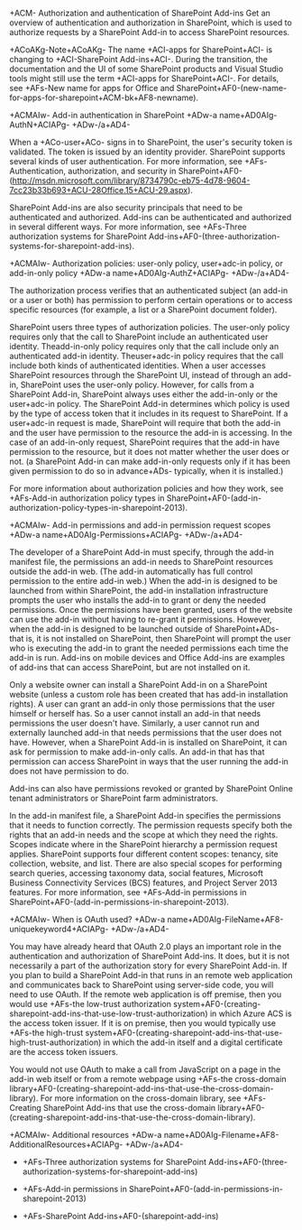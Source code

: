+ACM- Authorization and authentication of SharePoint Add-ins
Get an overview of authentication and authorization in SharePoint, which is used to authorize requests by a SharePoint Add-in to access SharePoint resources.
 

 +ACoAKg-Note+ACoAKg-  The name +ACI-apps for SharePoint+ACI- is changing to +ACI-SharePoint Add-ins+ACI-. During the transition, the documentation and the UI of some SharePoint products and Visual Studio tools might still use the term +ACI-apps for SharePoint+ACI-. For details, see  +AFs-New name for apps for Office and SharePoint+AF0-(new-name-for-apps-for-sharepoint+ACM-bk+AF8-newname).
 

+ACMAIw- Add-in authentication in SharePoint
+ADw-a name+AD0AIg-AuthN+ACIAPg- +ADw-/a+AD4-

When a  +ACo-user+ACo-  signs in to SharePoint, the user's security token is validated. The token is issued by an identity provider. SharePoint supports several kinds of user authentication. For more information, see +AFs-Authentication, authorization, and security in SharePoint+AF0-(http://msdn.microsoft.com/library/8734790c-eb75-4d78-9604-7cc23b33b693+ACU-28Office.15+ACU-29.aspx).
 

 
SharePoint Add-ins are also security principals that need to be authenticated and authorized. Add-ins can be authenticated and authorized in several different ways. For more information, see  +AFs-Three authorization systems for SharePoint Add-ins+AF0-(three-authorization-systems-for-sharepoint-add-ins). 
 

 

+ACMAIw- Authorization policies: user-only policy, user+adc-in policy, or add-in-only policy
+ADw-a name+AD0AIg-AuthZ+ACIAPg- +ADw-/a+AD4-

The authorization process verifies that an authenticated subject (an add-in or a user or both) has permission to perform certain operations or to access specific resources (for example, a list or a SharePoint document folder).
 

 
SharePoint users three types of authorization policies. The user-only policy requires only that the call to SharePoint include an authenticated user identity. Theadd-in-only policy requires only that the call include only an authenticated add-in identity. Theuser+adc-in policy requires that the call include both kinds of authenticated identities. When a user accesses SharePoint resources through the SharePoint UI, instead of through an add-in, SharePoint uses the user-only policy. However, for calls from a SharePoint Add-in, SharePoint always uses either the add-in-only or the user+adc-in policy. The SharePoint Add-in determines which policy is used by the type of access token that it includes in its request to SharePoint. If a user+adc-in request is made, SharePoint will require that both the add-in and the user have permission to the resource the add-in is accessing. In the case of an add-in-only request, SharePoint requires that the add-in have permission to the resource, but it does not matter whether the user does or not. (a SharePoint Add-in can make add-in-only requests only if it has been given permission to do so in advance+ADs- typically, when it is installed.)
 

 
For more information about authorization policies and how they work, see  +AFs-Add-in authorization policy types in SharePoint+AF0-(add-in-authorization-policy-types-in-sharepoint-2013).
 

 

+ACMAIw- Add-in permissions and add-in permission request scopes
+ADw-a name+AD0AIg-Permissions+ACIAPg- +ADw-/a+AD4-

The developer of a SharePoint Add-in must specify, through the add-in manifest file, the permissions an add-in needs to SharePoint resources outside the add-in web. (The add-in automatically has full control permission to the entire add-in web.) When the add-in is designed to be launched from within SharePoint, the add-in installation infrastructure prompts the user who installs the add-in to grant or deny the needed permissions. Once the permissions have been granted, users of the website can use the add-in without having to re-grant it permissions. However, when the add-in is designed to be launched outside of SharePoint+ADs- that is, it is not installed on SharePoint, then SharePoint will prompt the user who is executing the add-in to grant the needed permissions each time the add-in is run. Add-ins on mobile devices and Office Add-ins are examples of add-ins that can access SharePoint, but are not installed on it.
 

 
Only a website owner can install a SharePoint Add-in on a SharePoint website (unless a custom role has been created that has add-in installation rights). A user can grant an add-in only those permissions that the user himself or herself has. So a user cannot install an add-in that needs permissions the user doesn't have. Similarly, a user cannot run and externally launched add-in that needs permissions that the user does not have. However, when a SharePoint Add-in is installed on SharePoint, it can ask for permission to make add-in-only calls. An add-in that has that permission can access SharePoint in ways that the user running the add-in does not have permission to do.
 

 
Add-ins can also have permissions revoked or granted by SharePoint Online tenant administrators or SharePoint farm administrators.
 

 
In the add-in manifest file, a SharePoint Add-in specifies the permissions that it needs to function correctly. The permission requests specify both the rights that an add-in needs and the scope at which they need the rights. Scopes indicate where in the SharePoint hierarchy a permission request applies. SharePoint supports four different content scopes: tenancy, site collection, website, and list. There are also special scopes for performing search queries, accessing taxonomy data, social features, Microsoft Business Connectivity Services (BCS) features, and Project Server 2013 features. For more information, see  +AFs-Add-in permissions in SharePoint+AF0-(add-in-permissions-in-sharepoint-2013).
 

 

+ACMAIw- When is OAuth used?
+ADw-a name+AD0AIg-FileName+AF8-uniquekeyword4+ACIAPg- +ADw-/a+AD4-

You may have already heard that OAuth 2.0 plays an important role in the authentication and authorization of SharePoint Add-ins. It does, but it is not necessarily a part of the authorization story for every SharePoint Add-in. If you plan to build a SharePoint Add-in that runs in an remote web application and communicates back to SharePoint using server-side code, you will need to use OAuth. If the remote web application is off premise, then you would use  +AFs-the low-trust authorization system+AF0-(creating-sharepoint-add-ins-that-use-low-trust-authorization) in which Azure ACS is the access token issuer. If it is on premise, then you would typically use +AFs-the high-trust system+AF0-(creating-sharepoint-add-ins-that-use-high-trust-authorization) in which the add-in itself and a digital certificate are the access token issuers.
 

 
You would not use OAuth to make a call from JavaScript on a page in the add-in web itself or from a remote webpage using  +AFs-the cross-domain library+AF0-(creating-sharepoint-add-ins-that-use-the-cross-domain-library). For more information on the cross-domain library, see  +AFs-Creating SharePoint Add-ins that use the cross-domain library+AF0-(creating-sharepoint-add-ins-that-use-the-cross-domain-library).
 

 

+ACMAIw- Additional resources
+ADw-a name+AD0AIg-Filename+AF8-AdditionalResources+ACIAPg- +ADw-/a+AD4-


-  +AFs-Three authorization systems for SharePoint Add-ins+AF0-(three-authorization-systems-for-sharepoint-add-ins)
    
 
-  +AFs-Add-in permissions in SharePoint+AF0-(add-in-permissions-in-sharepoint-2013)
    
 
-  +AFs-SharePoint Add-ins+AF0-(sharepoint-add-ins)
    
 

